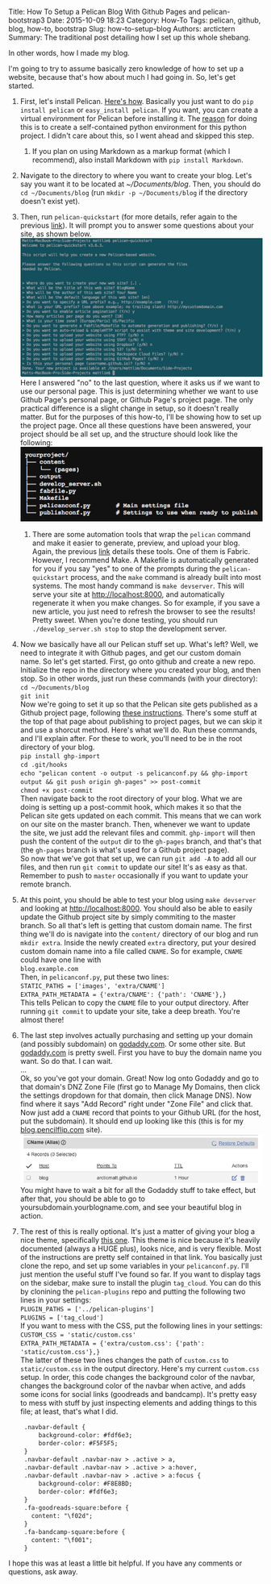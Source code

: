 Title: How To Setup a Pelican Blog With Github Pages and pelican-bootstrap3
Date: 2015-10-09 18:23
Category: How-To
Tags: pelican, github, blog, how-to, bootstrap
Slug: how-to-setup-blog
Authors: arctictern
Summary: The traditional post detailing how I set up this whole shebang.

In other words, how I made my blog.

I'm going to try to assume basically zero knowledge of how to set up a website,
because that's how about much I had going in. So, let's get started.

1. First, let's install Pelican. [Here's how](http://docs.getpelican.com/en/3.3.0/getting_started.html).
   Basically you just want to do `pip install pelican` or `easy_install pelican`.
   If you want, you can create a virtual environment for Pelican before installing it.
   The [reason](http://duncanlock.net/blog/2013/05/17/how-i-built-this-website-using-pelican-part-1-setup/#comment-1767610380)
   for doing this is to create a self-contained python environment for
   this python project. I didn't care about this, so I went ahead and skipped this
   step.
    1. If you plan on using Markdown as a markup format (which I recommend),
       also install Markdown with `pip install Markdown`.
2. Navigate to the directory to where you want to create your blog. Let's say
   you want it to be located at *~/Documents/blog*. Then, you should do
   `cd ~/Documents/blog` (run `mkdir -p ~/Documents/blog` if the directory doesn't
   exist yet).
3. Then, run `pelican-quickstart` (for more details, refer again to the previous
   [link](http://docs.getpelican.com/en/3.3.0/getting_started.html)).
   It will prompt you to answer some questions
   about your site, as shown below.
   ![Pelican Quickstart](/images/pelican-quickstart-prompt.png)
   Here I answered "no" to the last question, where it asks us if we want to use
   our personal page. This is just determining whether we want to use Github Page's
   personal page, or Github Page's project page. The only practical difference is a
   slight change in setup, so it doesn't really matter. But for the purposes of this
   how-to, I'll be showing how to set up the project page.
   Once all these questions have been answered, your project should be all set up,
   and the structure should look like the following:
   ![Pelican Proj Structure](/images/pelican-proj-structure.png)
    1. There are some automation tools that wrap the `pelican` command and make
       it easier to generate, preview, and upload your blog. Again, the previous
       [link](http://docs.getpelican.com/en/3.3.0/getting_started.html) details
       these tools. One of them is Fabric. However, I recommend Make. A Makefile
       is automatically generated for you if you say "yes" to one of the prompts
       during the `pelican-quickstart` process, and the `make` command is already
       built into most systems. The most handy command is `make devserver`. This 
       will serve your site at [http://localhost:8000](http://localhost:8000),
       and automatically regenerate it when you make changes. So for example,
       if you save a new article, you just need to refresh the browser to see
       the results! Pretty sweet. When you're done testing, you should run
       `./develop_server.sh stop` to stop the development server.
4. Now we basically have all our Pelican stuff set up. What's left? Well, we 
   need to integrate it with Github pages, and get our custom domain name. So let's
   get started. First, go onto github and create a new repo. Initialize the repo
   in the directory where you created your blog, and then stop.
   So in other words, just run these commands (with your directory):  
   `cd ~/Documents/blog`  
   `git init`  
   Now we're going to set it up so that the Pelican site gets published as a Github
   project page, following [these instructions](http://docs.getpelican.com/en/3.3.0/tips.html).
   There's some stuff at the top of that page about publishing to project pages,
   but we can skip it and use a shorcut method. Here's what we'll do. Run
   these commands, and I'll explain after. For these to work, you'll need to 
   be in the root directory of your blog.  
   `pip install ghp-import`  
   `cd .git/hooks`  
   `echo "pelican content -o output -s pelicanconf.py && ghp-import output && git push origin gh-pages" >> post-commit`  
   `chmod +x post-commit`  
   Then navigate back to the root directory of your blog.
   What we are doing is setting up a post-commit hook, which makes it so that
   the Pelican site gets updated on each commit. This means that we can work
   on our site on the master branch. Then, whenever we want to update the site,
   we just add the relevant files and commit. `ghp-import` will then push the content
   of the `output` dir to the `gh-pages` branch, and that's that (the `gh-pages` branch
   is what's used for a Github project page).  
   So now that we've got that set up, we can run `git add -A` to add all our files,
   and then run `git commit` to update our site! It's as easy as that. Remember to push
   to `master` occasionally if you want to update your remote branch.
5. At this point, you should be able to test your blog using `make devserver` and 
   looking at [http://localhost:8000](http://localhost:8000). You should also be
   able to easily update the Github project site by simply commiting to the master
   branch. So all that's left is getting that custom domain name. The first thing
   we'll do is navigate into the `content/` directory of our blog and run
   `mkdir extra`. Inside the newly created `extra` directory, put your desired
   custom domain name into a file called `CNAME`. So for example, `CNAME` could
   have one line with  
   `blog.example.com`  
   Then, in `pelicanconf.py`, put these two lines:  
   `STATIC_PATHS = ['images', 'extra/CNAME']`  
   `EXTRA_PATH_METADATA = {'extra/CNAME': {'path': 'CNAME'},}`  
   This tells Pelican to copy the `CNAME` file to your output directory.
   After running `git commit` to update your site, take a deep breath. You're almost
   there!
6. The last step involves actually purchasing and setting up your domain (and 
   possibly subdomain) on [godaddy.com](https://www.godaddy.com/). Or some other
   site. But [godaddy.com](https://www.godaddy.com/) is pretty swell. First you have 
   to buy the domain name you want. So do that. I can wait.  
   ...  
   Ok, so you've got your domain. Great! Now log onto Godaddy and go to that
   domain's DNZ Zone File (first go to Manage My Domains, then click the settings dropdown
   for that domain, then click Manage DNS). Now find where it says "Add Record" 
   right under "Zone File" and click that. Now just add a `CNAME` record that
   points to your Github URL (for the host, put the subdomain). It should end up
   looking like this (this is for my [blog.pencilflip.com](http://blog.pencilflip.com/) site).
   ![GoDaddy Cname](/images/godaddy-cname.png)
   You might have to wait a bit for all the Godaddy stuff to take effect, but after that,
   you should be able to go to yoursubdomain.yourblogname.com, and see your beautiful
   blog in action. 
7. The rest of this is really optional. It's just a matter of giving your blog 
   a nice theme, specifically [this one](https://github.com/DandyDev/pelican-bootstrap3).
   This theme is nice because it's heavily documented (always a HUGE plus), looks 
   nice, and is very flexible.
   Most of the instructions are pretty self contained in that link. You basically
   just clone the repo, and set up some variables in your `pelicanconf.py`.
   I'll just mention the useful stuff I've found so far. If you want to display
   tags on the sidebar, make sure to install the plugin `tag_cloud`. You can do
   this by clonining the `pelican-plugins` repo and putting the following two lines
   in your settings:  
   `PLUGIN_PATHS = ['../pelican-plugins']`  
   `PLUGINS = ['tag_cloud']`  
   If you want to mess with the CSS, put the following lines in your settings:  
   `CUSTOM_CSS = 'static/custom.css'`  
   `EXTRA_PATH_METADATA = {'extra/custom.css': {'path': 'static/custom.css'},}`  
   The latter of these two lines changes the path of `custom.css` to `static/custom.css`
   in the output directory.
   Here's my current `custom.css` setup. In order, this code changes the background
   color of the navbar, changes the background color of the navbar when active,
   and adds some icons for social links (goodreads and bandcamp). It's pretty easy
   to mess with stuff by just inspecting elements and adding things to this file; at least,
   that's what I did.

        .navbar-default {
            background-color: #fdf6e3;
            border-color: #F5F5F5;
        }
        .navbar-default .navbar-nav > .active > a,
        .navbar-default .navbar-nav > .active > a:hover,
        .navbar-default .navbar-nav > .active > a:focus {
            background-color: #F8E8BD;
            border-color: #fdf6e3;
        }
        .fa-goodreads-square:before {
          content: "\f02d";
        }
        .fa-bandcamp-square:before {
          content: "\f001";
        }
    

I hope this was at least a little bit helpful. If you have any comments or questions,
ask away.
